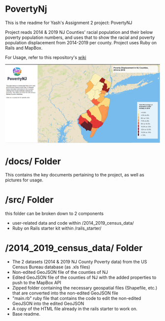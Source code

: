 # PovertyNj

This is the readme for Yash's Assignment 2 project: PovertyNJ

Project reads 2014 & 2019 NJ Counties' racial population and their below poverty population numbers, and uses that to show the racial and poverty population displacement from 2014-2019 per county. Project uses Ruby on Rails and MapBox.

For Usage, refer to this repository's [wiki](https://github.com/dhayalytcnj/PovertyNJ/wiki/How-to-Use-or-Contribute)

![alt text](https://github.com/dhayalytcnj/PovertyNJ/blob/f0949a5c1cf3e2b810880568d16db270c0bd6919/docs/mainpage%20pic.PNG)


# /docs/ Folder
This contains the key documents pertaining to the project, as well as pictures for usage.

# /src/ Folder
this folder can be broken down to 2 components
* user-related data and code within /2014_2019_census_data/
* Ruby on Rails starter kit within /rails_starter/

# /2014_2019_census_data/ Folder
* The 2 datasets (2014 & 2019 NJ County Poverty data) from the US Census Bureau database (as .xls files)
* Non-edited GeoJSON file of the counties of NJ
* Edited GeoJSON file of the counties of NJ with the added properties to push to the MapBox API
* Zipped folder containing the necessary geospatial files (Shapefile, etc.) that are converted into the non-edited GeoJSON file
* "main.rb" ruby file that contains the code to edit the non-edited GeoJSON into the edited GeoJSON
* A copy of the HTML file already in the rails starter to work on.
* Base readme.
